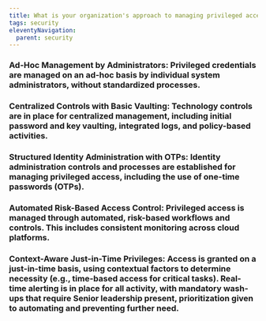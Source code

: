 ```yaml
---
title: What is your organization's approach to managing privileged access?
tags: security
eleventyNavigation:
  parent: security
---
```


### **Ad-Hoc Management by Administrators:** Privileged credentials are managed on an ad-hoc basis by individual system administrators, without standardized processes.

### **Centralized Controls with Basic Vaulting:** Technology controls are in place for centralized management, including initial password and key vaulting, integrated logs, and policy-based activities.

### **Structured Identity Administration with OTPs:** Identity administration controls and processes are established for managing privileged access, including the use of one-time passwords (OTPs).

### **Automated Risk-Based Access Control:** Privileged access is managed through automated, risk-based workflows and controls. This includes consistent monitoring across cloud platforms.

### **Context-Aware Just-in-Time Privileges:** Access is granted on a just-in-time basis, using contextual factors to determine necessity (e.g., time-based access for critical tasks). Real-time alerting is in place for all activity, with mandatory wash-ups that require Senior leadership present, prioritization given to automating and preventing further need.
